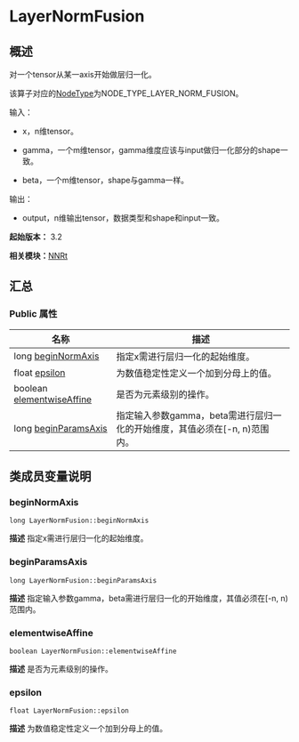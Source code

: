 # LayerNormFusion


## 概述

对一个tensor从某一axis开始做层归一化。

该算子对应的[NodeType](_n_n_rt_v20.md#nodetype)为NODE_TYPE_LAYER_NORM_FUSION。

输入：

- x，n维tensor。

- gamma，一个m维tensor，gamma维度应该与input做归一化部分的shape一致。

- beta，一个m维tensor，shape与gamma一样。

输出：

- output，n维输出tensor，数据类型和shape和input一致。

**起始版本：** 3.2

**相关模块：**[NNRt](_n_n_rt_v20.md)


## 汇总


### Public 属性

| 名称 | 描述 | 
| -------- | -------- |
| long [beginNormAxis](#beginnormaxis) | 指定x需进行层归一化的起始维度。  | 
| float [epsilon](#epsilon) | 为数值稳定性定义一个加到分母上的值。  | 
| boolean [elementwiseAffine](#elementwiseaffine) | 是否为元素级别的操作。  | 
| long [beginParamsAxis](#beginparamsaxis) | 指定输入参数gamma，beta需进行层归一化的开始维度，其值必须在[-n, n)范围内。  | 


## 类成员变量说明


### beginNormAxis

```
long LayerNormFusion::beginNormAxis
```
**描述**
指定x需进行层归一化的起始维度。


### beginParamsAxis

```
long LayerNormFusion::beginParamsAxis
```
**描述**
指定输入参数gamma，beta需进行层归一化的开始维度，其值必须在[-n, n)范围内。


### elementwiseAffine

```
boolean LayerNormFusion::elementwiseAffine
```
**描述**
是否为元素级别的操作。


### epsilon

```
float LayerNormFusion::epsilon
```
**描述**
为数值稳定性定义一个加到分母上的值。
